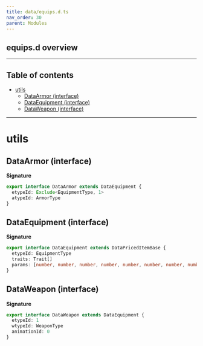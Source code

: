 ```yaml
---
title: data/equips.d.ts
nav_order: 30
parent: Modules
---
```


## equips.d overview

---

<h2 class="text-delta">Table of contents</h2>

- [utils](#utils)
  - [DataArmor (interface)](#dataarmor-interface)
  - [DataEquipment (interface)](#dataequipment-interface)
  - [DataWeapon (interface)](#dataweapon-interface)

---

# utils

## DataArmor (interface)

**Signature**

```ts
export interface DataArmor extends DataEquipment {
  etypeId: Exclude<EquipmentType, 1>
  atypeId: ArmorType
}
```

## DataEquipment (interface)

**Signature**

```ts
export interface DataEquipment extends DataPricedItemBase {
  etypeId: EquipmentType
  traits: Trait[]
  params: [number, number, number, number, number, number, number, number]
}
```

## DataWeapon (interface)

**Signature**

```ts
export interface DataWeapon extends DataEquipment {
  etypeId: 1
  wtypeId: WeaponType
  animationId: 0
}
```

